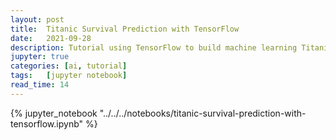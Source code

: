 ```yaml
---
layout: post
title:  Titanic Survival Prediction with TensorFlow
date:   2021-09-28
description: Tutorial using TensorFlow to build machine learning Titanic-survivor prediction model
jupyter: true
categories: [ai, tutorial]
tags:   [jupyter notebook]
read_time: 14
---
```

{% jupyter_notebook "../../../notebooks/titanic-survival-prediction-with-tensorflow.ipynb" %}
